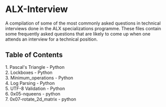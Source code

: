 # ALX-Interview
A compilation of some of the most commonly asked questions in technical interviews done in the ALX specializations programme. These files contain some frequently asked questions that are likely to come up when one attends an interview for a technical position.

<h2>Table of Contents</h2>
1. Pascal's Triangle - Python <br>
2. Lockboxes - Python <br>
3. Minimum_operations - Python <br>
4. Log Parsing - Python <br>
5. UTF-8 Validation - Python <br>
6. 0x05-nqueens - python <br>
7. 0x07-rotate_2d_matrix - python
